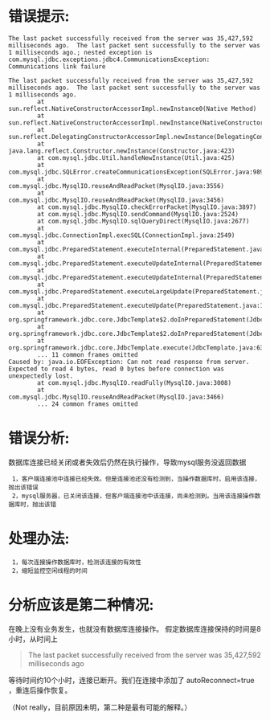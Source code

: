 # 错误提示:
```
The last packet successfully received from the server was 35,427,592 milliseconds ago.  The last packet sent successfully to the server was 1 milliseconds ago.; nested exception is com.mysql.jdbc.exceptions.jdbc4.CommunicationsException: Communications link failure

The last packet successfully received from the server was 35,427,592 milliseconds ago.  The last packet sent successfully to the server was 1 milliseconds ago.
        at sun.reflect.NativeConstructorAccessorImpl.newInstance0(Native Method)
        at sun.reflect.NativeConstructorAccessorImpl.newInstance(NativeConstructorAccessorImpl.java:62)
        at sun.reflect.DelegatingConstructorAccessorImpl.newInstance(DelegatingConstructorAccessorImpl.java:45)
        at java.lang.reflect.Constructor.newInstance(Constructor.java:423)
        at com.mysql.jdbc.Util.handleNewInstance(Util.java:425)
        at com.mysql.jdbc.SQLError.createCommunicationsException(SQLError.java:989)
        at com.mysql.jdbc.MysqlIO.reuseAndReadPacket(MysqlIO.java:3556)
        at com.mysql.jdbc.MysqlIO.reuseAndReadPacket(MysqlIO.java:3456)
        at com.mysql.jdbc.MysqlIO.checkErrorPacket(MysqlIO.java:3897)
        at com.mysql.jdbc.MysqlIO.sendCommand(MysqlIO.java:2524)
        at com.mysql.jdbc.MysqlIO.sqlQueryDirect(MysqlIO.java:2677)
        at com.mysql.jdbc.ConnectionImpl.execSQL(ConnectionImpl.java:2549)
        at com.mysql.jdbc.PreparedStatement.executeInternal(PreparedStatement.java:1861)
        at com.mysql.jdbc.PreparedStatement.executeUpdateInternal(PreparedStatement.java:2073)
        at com.mysql.jdbc.PreparedStatement.executeUpdateInternal(PreparedStatement.java:2009)
        at com.mysql.jdbc.PreparedStatement.executeLargeUpdate(PreparedStatement.java:5098)
        at com.mysql.jdbc.PreparedStatement.executeUpdate(PreparedStatement.java:1994)
        at org.springframework.jdbc.core.JdbcTemplate$2.doInPreparedStatement(JdbcTemplate.java:877)
        at org.springframework.jdbc.core.JdbcTemplate$2.doInPreparedStatement(JdbcTemplate.java:870)
        at org.springframework.jdbc.core.JdbcTemplate.execute(JdbcTemplate.java:633)
        ... 11 common frames omitted
Caused by: java.io.EOFException: Can not read response from server. Expected to read 4 bytes, read 0 bytes before connection was unexpectedly lost.
        at com.mysql.jdbc.MysqlIO.readFully(MysqlIO.java:3008)
        at com.mysql.jdbc.MysqlIO.reuseAndReadPacket(MysqlIO.java:3466)
        ... 24 common frames omitted
```
# 错误分析:
 
 数据库连接已经关闭或者失效后仍然在执行操作，导致mysql服务没返回数据 
 
     1，客户端连接池中连接已经失效。但是连接池还没有检测到，当操作数据库时，启用该连接，抛出该错误
     2，mysql服务器，已关闭该连接，但客户端连接池中该连接，尚未检测到。当用该连接操作数据库时，抛出该错

# 处理办法:

     1，每次连接操作数据库时，检测该连接的有效性
     2，缩短监控空闲线程的时间

# 分析应该是第二种情况:

在晚上没有业务发生，也就没有数据库连接操作。
假定数据库连接保持的时间是8小时，从时间上 

>The last packet successfully received from the server was 35,427,592 milliseconds ago

等待时间约10个小时，连接已断开。我们在连接中添加了 autoReconnect=true ，重连后操作恢复。

（Not really，目前原因未明，第二种是最有可能的解释。）
